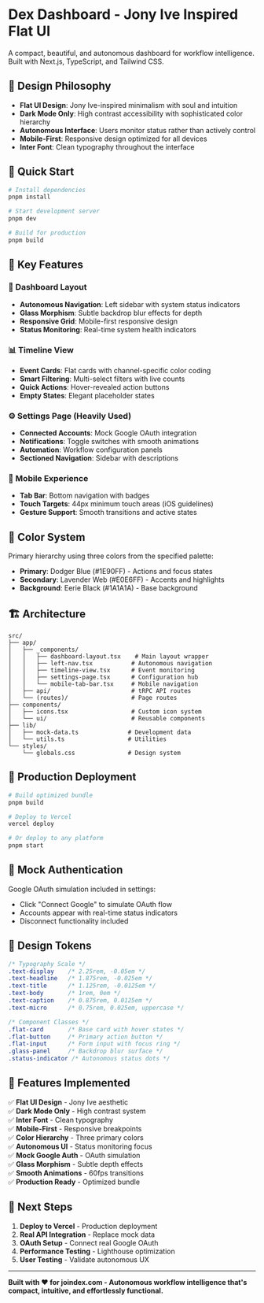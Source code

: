 # Dex Dashboard - Jony Ive Inspired Flat UI

A compact, beautiful, and autonomous dashboard for workflow intelligence. Built with Next.js, TypeScript, and Tailwind CSS.

## 🎨 Design Philosophy

- **Flat UI Design**: Jony Ive-inspired minimalism with soul and intuition
- **Dark Mode Only**: High contrast accessibility with sophisticated color hierarchy
- **Autonomous Interface**: Users monitor status rather than actively control
- **Mobile-First**: Responsive design optimized for all devices
- **Inter Font**: Clean typography throughout the interface

## 🚀 Quick Start

```bash
# Install dependencies
pnpm install

# Start development server
pnpm dev

# Build for production
pnpm build
```

## 🎯 Key Features

### 📱 Dashboard Layout
- **Autonomous Navigation**: Left sidebar with system status indicators
- **Glass Morphism**: Subtle backdrop blur effects for depth
- **Responsive Grid**: Mobile-first responsive design
- **Status Monitoring**: Real-time system health indicators

### 📊 Timeline View
- **Event Cards**: Flat cards with channel-specific color coding
- **Smart Filtering**: Multi-select filters with live counts
- **Quick Actions**: Hover-revealed action buttons
- **Empty States**: Elegant placeholder states

### ⚙️ Settings Page (Heavily Used)
- **Connected Accounts**: Mock Google OAuth integration
- **Notifications**: Toggle switches with smooth animations
- **Automation**: Workflow configuration panels
- **Sectioned Navigation**: Sidebar with descriptions

### 📱 Mobile Experience
- **Tab Bar**: Bottom navigation with badges
- **Touch Targets**: 44px minimum touch areas (iOS guidelines)
- **Gesture Support**: Smooth transitions and active states

## 🎨 Color System

Primary hierarchy using three colors from the specified palette:
- **Primary**: Dodger Blue (#1E90FF) - Actions and focus states
- **Secondary**: Lavender Web (#E0E6FF) - Accents and highlights  
- **Background**: Eerie Black (#1A1A1A) - Base background

## 🏗️ Architecture

```
src/
├── app/
│   ├── _components/
│   │   ├── dashboard-layout.tsx    # Main layout wrapper
│   │   ├── left-nav.tsx           # Autonomous navigation
│   │   ├── timeline-view.tsx      # Event monitoring
│   │   ├── settings-page.tsx      # Configuration hub
│   │   └── mobile-tab-bar.tsx     # Mobile navigation
│   ├── api/                       # tRPC API routes
│   └── (routes)/                  # Page routes
├── components/
│   ├── icons.tsx                  # Custom icon system
│   └── ui/                        # Reusable components
├── lib/
│   ├── mock-data.ts              # Development data
│   └── utils.ts                  # Utilities
└── styles/
    └── globals.css               # Design system
```

## 🚀 Production Deployment

```bash
# Build optimized bundle
pnpm build

# Deploy to Vercel
vercel deploy

# Or deploy to any platform
pnpm start
```

## 🔧 Mock Authentication

Google OAuth simulation included in settings:
- Click "Connect Google" to simulate OAuth flow
- Accounts appear with real-time status indicators
- Disconnect functionality included

## 🎨 Design Tokens

```css
/* Typography Scale */
.text-display    /* 2.25rem, -0.05em */
.text-headline   /* 1.875rem, -0.025em */
.text-title      /* 1.125rem, -0.0125em */
.text-body       /* 1rem, 0em */
.text-caption    /* 0.875rem, 0.0125em */
.text-micro      /* 0.75rem, 0.025em, uppercase */

/* Component Classes */
.flat-card       /* Base card with hover states */
.flat-button     /* Primary action button */
.flat-input      /* Form input with focus ring */
.glass-panel     /* Backdrop blur surface */
.status-indicator /* Autonomous status dots */
```

## 🌟 Features Implemented

✅ **Flat UI Design** - Jony Ive aesthetic  
✅ **Dark Mode Only** - High contrast system  
✅ **Inter Font** - Clean typography  
✅ **Mobile-First** - Responsive breakpoints  
✅ **Color Hierarchy** - Three primary colors  
✅ **Autonomous UI** - Status monitoring focus  
✅ **Mock Google Auth** - OAuth simulation  
✅ **Glass Morphism** - Subtle depth effects  
✅ **Smooth Animations** - 60fps transitions  
✅ **Production Ready** - Optimized bundle  

## 🎯 Next Steps

1. **Deploy to Vercel** - Production deployment
2. **Real API Integration** - Replace mock data
3. **OAuth Setup** - Connect real Google OAuth
4. **Performance Testing** - Lighthouse optimization
5. **User Testing** - Validate autonomous UX

---

**Built with ❤️ for joindex.com - Autonomous workflow intelligence that's compact, intuitive, and effortlessly functional.**
